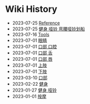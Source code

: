 # Wiki History

- 2023-07-25        [Reference](/0014_Reference)
- 2023-07-25        [健身 哑铃 弯腰哑铃划船](/0015_健身_哑铃_弯腰哑铃划船)
- 2023-07-16        [Tools](/0013_Tools)
- 2023-07-01        [眼睛](/0012_眼睛)
- 2023-07-01        [口部 口腔](/0009_口部_口腔)
- 2023-07-01        [口部 舌](/0007_口部_舌)
- 2023-07-01        [口部 唇](/0008_口部_唇)
- 2023-07-01        [上肢](/0010_上肢)
- 2023-07-01        [下肢](/0011_下肢)
- 2023-03-10        [口部](/0006_口部)
- 2023-02-22        [健身](/0005_健身)
- 2023-01-27        [健身 哑铃](/0004_健身_哑铃)
- 2023-01-01        [按摩](/0003_按摩)
